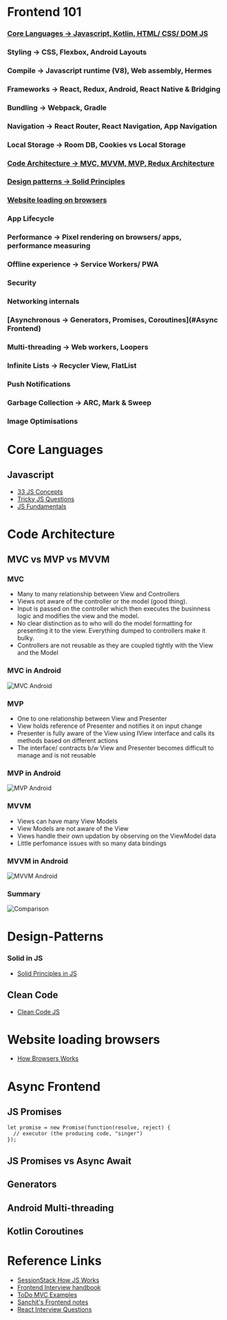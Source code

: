 # Frontend 101

### [Core Languages -> Javascript, Kotlin, HTML/ CSS/ DOM JS](#Core-Languages)

### Styling -> CSS, Flexbox, Android Layouts

### Compile -> Javascript runtime (V8), Web assembly, Hermes

### Frameworks -> React, Redux, Android, React Native & Bridging

### Bundling -> Webpack, Gradle

### Navigation -> React Router, React Navigation, App Navigation 

### Local Storage -> Room DB, Cookies vs Local Storage

### [Code Architecture -> MVC, MVVM, MVP, Redux Architecture](#Code-Architecture)

### [Design patterns -> Solid Principles](#Design-Patterns)

### [Website loading on browsers](#Website-loading-browsers)

### App Lifecycle

### Performance -> Pixel rendering on browsers/ apps, performance measuring

### Offline experience -> Service Workers/ PWA

### Security

### Networking internals

### [Asynchronous -> Generators, Promises, Coroutines](#Async Frontend)

### Multi-threading -> Web workers, Loopers

### Infinite Lists -> Recycler View, FlatList

### Push Notifications

### Garbage Collection -> ARC, Mark & Sweep

### Image Optimisations

# Core Languages

## Javascript

- [33 JS Concepts](https://github.com/leonardomso/33-js-concepts)
- [Tricky JS Questions](https://github.com/lydiahallie/javascript-questions)
- [JS Fundamentals](https://javascript.info/)

# Code Architecture

## MVC vs MVP vs MVVM

### MVC

- Many to many relationship between View and Controllers
- Views not aware of the controller or the model (good thing).
- Input is passed on the controller which then executes the businness logic and modifies the view and the model.
- No clear distinction as to who will do the model formatting for presenting it to the view. Everything dumped to controllers make it bulky.
- Controllers are not reusable as they are coupled tightly with the View and the Model

### MVC in Android
![MVC Android](https://user-images.githubusercontent.com/12800313/113200098-8b482980-9285-11eb-88ec-53ccf8d51ea0.png)

### MVP

- One to one relationship between View and Presenter
- View holds reference of Presenter and notifies it on input change
- Presenter is fully aware of the View using IView interface and calls its methods based on different actions
- The interface/ contracts b/w View and Presenter becomes difficult to manage and is not reusable

### MVP in Android
![MVP Android](https://user-images.githubusercontent.com/12800313/113200111-913e0a80-9285-11eb-9914-cbd8103f68ed.png)

### MVVM

- Views can have many View Models
- View Models are not aware of the View
- Views handle their own updation by observing on the ViewModel data
- Little perfomance issues with so many data bindings

### MVVM in Android
![MVVM Android](https://user-images.githubusercontent.com/12800313/113200175-9f8c2680-9285-11eb-97fc-2737335b032a.png)

### Summary

![Comparison](https://user-images.githubusercontent.com/12800313/113200184-a31fad80-9285-11eb-89d3-0c72d46c534a.jpeg)

# Design-Patterns

### Solid in JS

- [Solid Principles in JS](https://medium.com/@cramirez92/s-o-l-i-d-the-first-5-priciples-of-object-oriented-design-with-javascript-790f6ac9b9fa)

## Clean Code

- [Clean Code JS](https://github.com/ryanmcdermott/clean-code-javascript)

# Website loading browsers

- [How Browsers Works](https://www.html5rocks.com/en/tutorials/internals/howbrowserswork/)

# Async Frontend

## JS Promises 

```
let promise = new Promise(function(resolve, reject) {
  // executor (the producing code, "singer")
});
```


## JS Promises vs Async Await

## Generators 

## Android Multi-threading

## Kotlin Coroutines

# Reference Links 

- [SessionStack How JS Works](https://blog.sessionstack.com/how-javascript-works/home)
- [Frontend Interview handbook](https://github.com/yangshun/front-end-interview-handbook)
- [ToDo MVC Examples](https://github.com/tastejs/todomvc/tree/master/examples)
- [Sanchit's Frontend notes](https://docs.google.com/document/d/1ikSTpvptGrS8GXQmVE-XLV4_WvCDcPGIoyySUicYv3I/edit)
- [React Interview Questions](https://github.com/sudheerj/reactjs-interview-questions)

 
